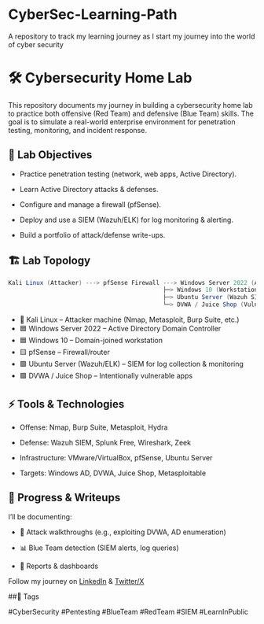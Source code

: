 # CyberSec-Learning-Path
A repository to track my learning journey as I start my journey into the world of cyber security

# 🛠️ Cybersecurity Home Lab

This repository documents my journey in building a cybersecurity home lab to practice both offensive (Red Team) and defensive (Blue Team) skills. The goal is to simulate a real-world enterprise environment for penetration testing, monitoring, and incident response.

## 🚀 Lab Objectives

- Practice penetration testing (network, web apps, Active Directory).

-  Learn Active Directory attacks & defenses.

-  Configure and manage a firewall (pfSense).

-  Deploy and use a SIEM (Wazuh/ELK) for log monitoring & alerting.

-  Build a portfolio of attack/defense write-ups.

## 🏗️ Lab Topology
```Java 
Kali Linux (Attacker) ---> pfSense Firewall ---> Windows Server 2022 (AD DC)
                                            ├─> Windows 10 (Workstation)
                                            ├─> Ubuntu Server (Wazuh SIEM)
                                            └─> DVWA / Juice Shop (Vulnerable Apps)
```
- 🔴 Kali Linux – Attacker machine (Nmap, Metasploit, Burp Suite, etc.)
- 🟦 Windows Server 2022 – Active Directory Domain Controller
- 🟦 Windows 10 – Domain-joined workstation
- 🟨 pfSense – Firewall/router
- 🟩 Ubuntu Server (Wazuh/ELK) – SIEM for log collection & monitoring
- 🟪 DVWA / Juice Shop – Intentionally vulnerable apps

## ⚡ Tools & Technologies

- Offense: Nmap, Burp Suite, Metasploit, Hydra

- Defense: Wazuh SIEM, Splunk Free, Wireshark, Zeek

- Infrastructure: VMware/VirtualBox, pfSense, Ubuntu Server

- Targets: Windows AD, DVWA, Juice Shop, Metasploitable

## 📖 Progress & Writeups

I’ll be documenting:

- 📝 Attack walkthroughs (e.g., exploiting DVWA, AD enumeration)

- 📊 Blue Team detection (SIEM alerts, log queries)

- 📂 Reports & dashboards

Follow my journey on [LinkedIn](https://www.linkedin.com/in/macdonald-nkhata-8aab1025a/) & [Twitter/X](https://x.com/Mac_Nkhata)

##🔖 Tags

#CyberSecurity #Pentesting #BlueTeam #RedTeam #SIEM #LearnInPublic
